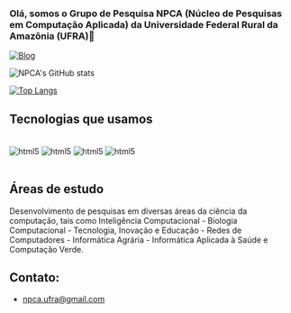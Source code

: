 ### Olá, somos o Grupo de Pesquisa NPCA (Núcleo de Pesquisas em Computação Aplicada) da Universidade Federal Rural da Amazônia (UFRA)🖖

[![Blog](https://img.shields.io/website?label=npca-ufra&style=for-the-badge&url=https://sites.google.com/view/npca-ufra/npca-home/)](https://sites.google.com/view/npca-ufra/npca-home)
 
![NPCA's GitHub stats](https://github-readme-stats.vercel.app/api?username=NPCA&show_icons=true&theme=tokyonight)

[![Top Langs](https://github-readme-stats.vercel.app/api/top-langs/?username=NPCA-TEAM&layout=compact)](https://github.com/NPCA-TEAM/github-readme-stats)

## Tecnologias que usamos

<div style="display: inline_block"><br/>
    <img align="center" alt="html5" src="https://img.shields.io/badge/Python-3776AB?style=for-the-badge&logo=python&logoColor=white" />
    <img align="center" alt="html5" src="https://img.shields.io/badge/Django-092E20?style=for-the-badge&logo=django&logoColor=white" />
    <img align="center" alt="html5" src="https://img.shields.io/badge/R-276DC3?style=for-the-badge&logo=r&logoColor=white" />
 

<img align="center" alt="html5" src="" />
</div><br/>

## Áreas de estudo

Desenvolvimento de pesquisas em diversas áreas da ciência da computação, tais como Inteligência Computacional - Biologia Computacional - Tecnologia, Inovação e Educação - Redes de Computadores - Informática Agrária - Informática Aplicada à Saúde e Computação Verde.

## Contato:
-  npca.ufra@gmail.com
